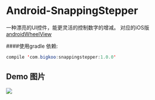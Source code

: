 # Android-SnappingStepper
一种漂亮的UI控件，能更灵活的控制数字的增减。
对应的iOS版 [androidWheelView](https://github.com/yannickl/SnappingStepper)

####使用gradle 依赖:
```java
compile 'com.bigkoo:snappingstepper:1.0.0'
```

## Demo 图片
![](https://github.com/saiwu-bigkoo/Android-SnappingStepper/blob/master/preview/snappingstepperdemo.gif)